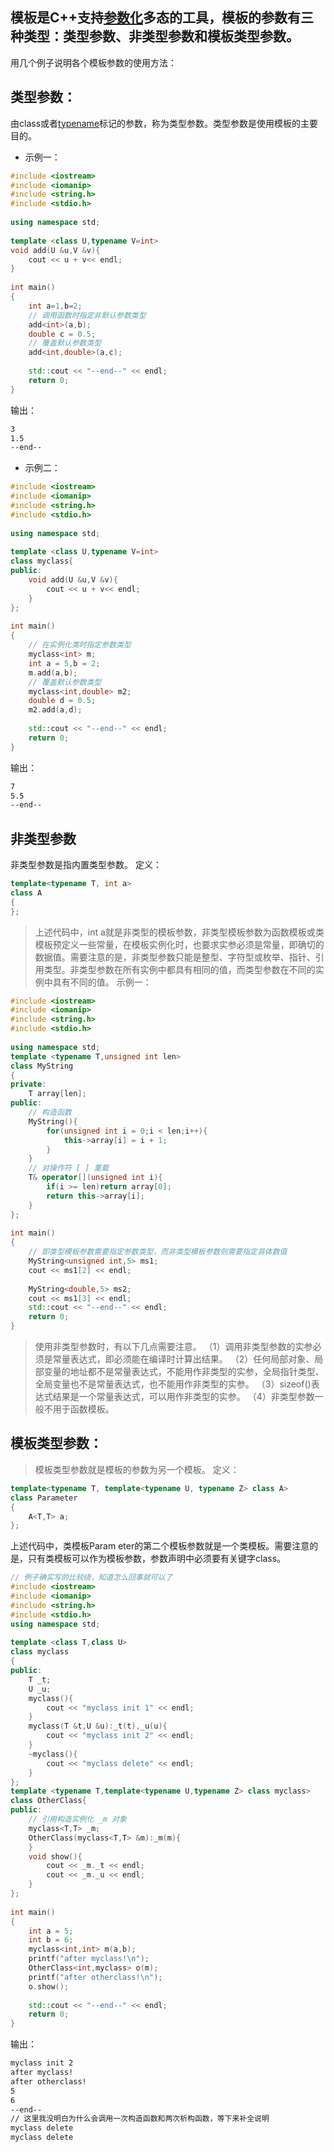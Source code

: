 模板是C++支持[参数化](https://so.csdn.net/so/search?q=%E5%8F%82%E6%95%B0%E5%8C%96&spm=1001.2101.3001.7020)多态的工具，模板的参数有三种类型：类型参数、非类型参数和模板类型参数。
---
用几个例子说明各个模板参数的使用方法：
## 类型参数：
由class或者[typename](https://so.csdn.net/so/search?q=typename&spm=1001.2101.3001.7020)标记的参数，称为类型参数。类型参数是使用模板的主要目的。
- 示例一：
``` cpp
#include <iostream>
#include <iomanip>
#include <string.h>
#include <stdio.h>
 
using namespace std;
 
template <class U,typename V=int>
void add(U &u,V &v){
    cout << u + v<< endl;
}
 
int main()
{
    int a=1,b=2;
    // 调用函数时指定非默认参数类型
    add<int>(a,b);
    double c = 0.5;
    // 覆盖默认参数类型 
    add<int,double>(a,c);
 
    std::cout << "--end--" << endl;
    return 0;
}
```
输出：
``` bash
3
1.5
--end--
```
- 示例二：
``` cpp
#include <iostream>
#include <iomanip>
#include <string.h>
#include <stdio.h>
 
using namespace std;
 
template <class U,typename V=int>
class myclass{
public:
    void add(U &u,V &v){
        cout << u + v<< endl;
    }
};
 
int main()
{
    // 在实例化类时指定参数类型
    myclass<int> m;
    int a = 5,b = 2;
    m.add(a,b);
    // 覆盖默认参数类型 
    myclass<int,double> m2;
    double d = 0.5;
    m2.add(a,d);
 
    std::cout << "--end--" << endl;
    return 0;
}
```
输出：
``` bash
7
5.5
--end--
```
## 非类型参数
非类型参数是指内置类型参数。
定义：
``` cpp
template<typename T, int a> 
class A 
{ 
}; 
```
> 上述代码中，int a就是非类型的模板参数，非类型模板参数为函数模板或类模板预定义一些常量，在模板实例化时，也要求实参必须是常量，即确切的数据值。需要注意的是，非类型参数只能是整型、字符型或枚举、指针、引用类型。非类型参数在所有实例中都具有相同的值，而类型参数在不同的实例中具有不同的值。
示例一：
``` cpp
#include <iostream>
#include <iomanip>
#include <string.h>
#include <stdio.h>
 
using namespace std;
template <typename T,unsigned int len>
class MyString
{
private:
    T array[len];
public:
    // 构造函数
    MyString(){
        for(unsigned int i = 0;i < len;i++){
            this->array[i] = i + 1;
        }
    }
    // 对操作符 [ ] 重载
    T& operator[](unsigned int i){
        if(i >= len)return array[0];
        return this->array[i];
    }
};
 
int main()
{
    // 即类型模板参数需要指定参数类型，而非类型模板参数则需要指定具体数值
    MyString<unsigned int,5> ms1;
    cout << ms1[2] << endl;
 
    MyString<double,5> ms2;
    cout << ms1[3] << endl;
    std::cout << "--end--" << endl;
    return 0;
}
```
> 使用非类型参数时，有以下几点需要注意。
（1）调用非类型参数的实参必须是常量表达式，即必须能在编译时计算出结果。
（2）任何局部对象、局部变量的地址都不是常量表达式，不能用作非类型的实参，全局指针类型、全局变量也不是常量表达式，也不能用作非类型的实参。
（3）sizeof()表达式结果是一个常量表达式，可以用作非类型的实参。
（4）非类型参数一般不用于函数模板。
## 模板类型参数：
> 模板类型参数就是模板的参数为另一个模板。
定义：
``` cpp
template<typename T, template<typename U, typename Z> class A> 
class Parameter 
{ 
    A<T,T> a; 
};
```
 上述代码中，类模板Param eter的第二个模板参数就是一个类模板。需要注意的是，只有类模板可以作为模板参数，参数声明中必须要有关键字class。
``` cpp
// 例子确实写的比较绕，知道怎么回事就可以了
#include <iostream>
#include <iomanip>
#include <string.h>
#include <stdio.h>
using namespace std;
 
template <class T,class U>
class myclass
{
public:
    T _t;
    U _u;
    myclass(){
        cout << "myclass init 1" << endl;
    }
    myclass(T &t,U &u):_t(t),_u(u){
        cout << "myclass init 2" << endl;
    }
    ~myclass(){
        cout << "myclass delete" << endl;
    }
};
template <typename T,template<typename U,typename Z> class myclass>
class OtherClass{
public:
    // 引用构造实例化 _m 对象
    myclass<T,T> _m;
    OtherClass(myclass<T,T> &m):_m(m){
    }
    void show(){
        cout << _m._t << endl;
        cout << _m._u << endl;
    }
};
 
int main()
{
    int a = 5;
    int b = 6;
    myclass<int,int> m(a,b);
    printf("after myclass!\n");
    OtherClass<int,myclass> o(m);
    printf("after otherclass!\n");
    o.show();
 
    std::cout << "--end--" << endl;
    return 0;
}
```
输出：
``` bash
myclass init 2
after myclass!
after otherclass!
5
6
--end--
// 这里我没明白为什么会调用一次构造函数和两次析构函数，等下来补全说明
myclass delete
myclass delete
```



